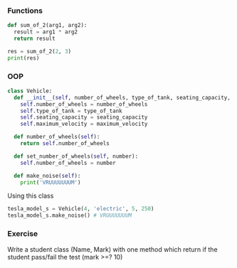 ### Functions
```python
def sum_of_2(arg1, arg2):
  result = arg1 * arg2
  return result

res = sum_of_2(2, 3)
print(res)
```

### OOP
```python
class Vehicle:
  def __init__(self, number_of_wheels, type_of_tank, seating_capacity, maximum_velocity):
    self.number_of_wheels = number_of_wheels
    self.type_of_tank = type_of_tank
    self.seating_capacity = seating_capacity
    self.maximum_velocity = maximum_velocity

  def number_of_wheels(self):
    return self.number_of_wheels

  def set_number_of_wheels(self, number):
    self.number_of_wheels = number

  def make_noise(self):
    print('VRUUUUUUUM')
```

Using this class
```python
tesla_model_s = Vehicle(4, 'electric', 5, 250)
tesla_model_s.make_noise() # VRUUUUUUUM
```

### Exercise
Write a student class (Name, Mark) with one method which return if the student pass/fail the test (mark >=? 10)
